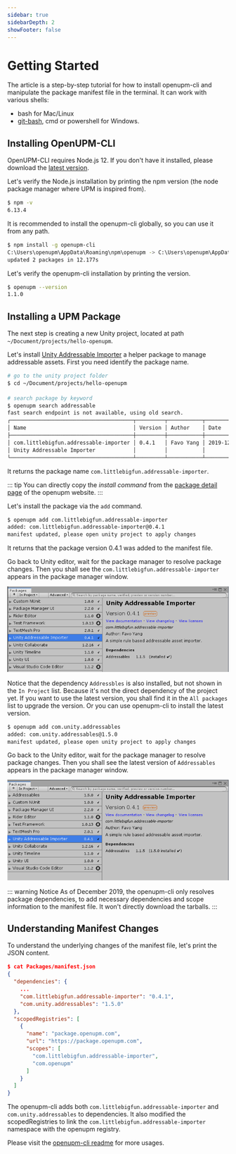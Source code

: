 ```yaml
---
sidebar: true
sidebarDepth: 2
showFooter: false
---
```

# Getting Started

The article is a step-by-step tutorial for how to install openupm-cli and manipulate the package manifest file in the terminal. It can work with various shells:
- bash for Mac/Linux
- [git-bash](https://gitforwindows.org/), cmd or powershell for Windows.


## Installing OpenUPM-CLI

OpenUPM-CLI requires Node.js 12. If you don't have it installed, please download the [latest version](https://nodejs.org/en/).


Let's verify the Node.js installation by printing the npm version (the node package manager where UPM is inspired from).

```sh
$ npm -v
6.13.4
```

It is recommended to install the openupm-cli globally, so you can use it from any path.

```sh
$ npm install -g openupm-cli
C:\Users\openupm\AppData\Roaming\npm\openupm -> C:\Users\openupm\AppData\Roaming\npm\node_modules\openupm-cli\bin\openupm + openupm-cli@1.1.0
updated 2 packages in 12.177s
```

Let's verify the openupm-cli installation by printing the version.

```sh
$ openupm --version
1.1.0
```

## Installing a UPM Package

The next step is creating a new Unity project, located at path `~/Document/projects/hello-openupm`.

Let's install [Unity Addressable Importer](https://github.com/favoyang/unity-addressable-importer) a helper package to manage addressable assets. First you need identify the package name.

```sh
# go to the unity project folder
$ cd ~/Document/projects/hello-openupm

# search package by keyword
$ openupm search addressable
fast search endpoint is not available, using old search.
┌───────────────────────────────────────┬─────────┬───────────┬────────────┐
│ Name                                  │ Version │ Author    │ Date       │
├───────────────────────────────────────┼─────────┼───────────┼────────────┤
│ com.littlebigfun.addressable-importer │ 0.4.1   │ Favo Yang │ 2019-12-10 │
│ Unity Addressable Importer            │         │           │            │
└───────────────────────────────────────┴─────────┴───────────┴────────────┘
```

It returns the package name `com.littlebigfun.addressable-importer`.

::: tip
You can directly copy the *install command* from the [package detail page](/packages/com.littlebigfun.addressable-importer) of the openupm website.
:::

Let's install the package via the `add` command.

```sh
$ openupm add com.littlebigfun.addressable-importer
added: com.littlebigfun.addressable-importer@0.4.1
manifest updated, please open unity project to apply changes
```

It returns that the package version 0.4.1 was added to the manifest file.

Go back to Unity editor, wait for the package manager to resolve package changes. Then you shall see the `com.littlebigfun.addressable-importer` appears in the package manager window.

![Install package](./images/getting-started-install-package.png)

Notice that the dependency `Addressbles` is also installed, but not shown in the `In Project` list. Because it's not the direct dependency of the project yet. If you want to use the latest version, you shall find it in the `All packages` list to upgrade the version. Or you can use openupm-cli to install the latest version.

```sh
$ openupm add com.unity.addressables
added: com.unity.addressables@1.5.0
manifest updated, please open unity project to apply changes
```
Go back to the Unity editor, wait for the package manager to resolve package changes. Then you shall see the latest version of `Addressables` appears in the package manager window.

![Upgrade package](./images/getting-started-upgrade-package.png)

::: warning Notice
As of December 2019, the openupm-cli only resolves package dependencies, to add necessary dependencies and scope information to the manifest file. It won't directly download the tarballs.
:::

## Understanding Manifest Changes

To understand the underlying changes of the manifest file, let's print the JSON content.

```json
$ cat Packages/manifest.json
{
  "dependencies": {
    ...
    "com.littlebigfun.addressable-importer": "0.4.1",
    "com.unity.addressables": "1.5.0"
  },
  "scopedRegistries": [
    {
      "name": "package.openupm.com",
      "url": "https://package.openupm.com",
      "scopes": [
        "com.littlebigfun.addressable-importer",
        "com.openupm"
      ]
    }
  ]
}
```

The openupm-cli adds both `com.littlebigfun.addressable-importer` and `com.unity.addressables` to dependencies. It also modified the scopedRegistries to link the `com.littlebigfun.addressable-importer` namespace with the openupm registry.

Please visit the [openupm-cli readme](https://github.com/openupm/openupm-cli#openupm-cli) for more usages.